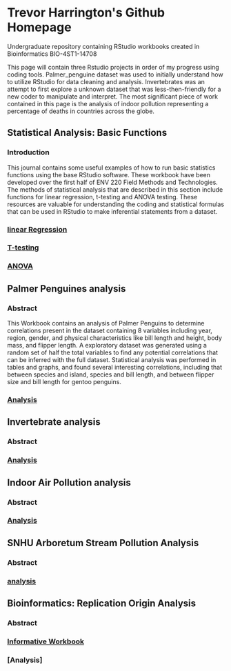 # Trevor Harrington's Github Homepage
Undergraduate repository containing  RStudio workbooks created in Bioinformatics BIO-4ST1-14708

This page will contain three Rstudio projects in order of my progress using coding tools. Palmer_penguine dataset was used to initially understand how to utilize RStudio for data cleaning and analysis. Invertebrates was an attempt to first explore a unknown dataset that was less-then-friendly for a new coder to manipulate and interpret. 
The most significant piece of work contained in this page is the analysis of indoor pollution representing a percentage of deaths in countries across the globe.

## Statistical Analysis: Basic Functions

### Introduction
  This journal contains some useful examples of how to run basic statistics functions using the base RStudio software. These workbook have been developed over the first half of ENV 220 Field Methods and Technologies. The methods of statistical analysis that are described in this section include functions for linear regression, t-testing and ANOVA testing. These resources are valuable for understanding the coding and statistical formulas that can be used in RStudio to make inferential statements from a dataset.
  
  ### [linear Regression](https://github.com/tmharrington/FieldMethodsandTechnologies/blob/main/Lin_Regression_in_RStudio.md)
  ### [T-testing](https://github.com/tmharrington/FieldMethodsandTechnologies/blob/main/T_Test_in_RStudio.md)
  ### [ANOVA](https://github.com/tmharrington/FieldMethodsandTechnologies/blob/main/ANOVA_in_RStudio.md)


## Palmer Penguines analysis

### Abstract
  This Workbook contains an analysis of Palmer Penguins to determine correlations present in the dataset containing 8 variables including year, region, gender, and physical characteristics like bill length and height, body mass, and flipper length. A exploratory dataset was generated using a random set of half the total variables to find any potential correlations that can be inferred with the full dataset. Statistical analysis was performed in tables and graphs, and found several interesting correlations, including that between species and island, species and bill length, and between flipper size and bill length for gentoo penguins.   

### [Analysis](https://github.com/tmharrington/BioStatisticalAnalysis/blob/main/PalmerPenguins_Initial.md)


## Invertebrate analysis

### Abstract

### [Analysis](https://github.com/tmharrington/BioStatisticalAnalysis/blob/main/InvertAnalysis.md)


## Indoor Air Pollution analysis

### Abstract

### [Analysis](https://github.com/tmharrington/BioStatisticalAnalysis/blob/main/IndoorPollution.md)


## SNHU Arboretum Stream Pollution Analysis

### Abstract

### [analysis]()

## Bioinformatics: Replication Origin Analysis

### Abstract

### [Informative Workbook](https://github.com/agmath/BIO4ST1_Group1/blob/main/Replication_Trevor_Harrington.md)

### [Analysis]
